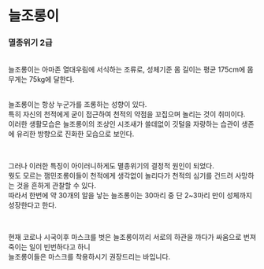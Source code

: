 # 늘조롱이
### 멸종위기 2급

<br>
늘조롱이는 아마존 열대우림에 서식하는 조류로, 성체기준 몸 길이는 평균 175cm에 몸무게는 75kg에 달한다.<br>

<br>

늘조롱이는 항상 누군가를 조롱하는 성향이 있다. <br>
특히 자신의 천적에게 굳이 접근하여 천적의 약점을 꼬집으며 놀리는 것이 취미이다. <br>
이러한 생활모습은 늘조롱이의 조상인 시조새가 쓸데없이 깃털을 자랑하는 습관이 생존에 유리한 방향으로 진화한 모습으로 보인다.<br>

<br>

그러나 이러한 특징이 아이러니하게도 멸종위기의 결정적 원인이 되었다.<br>
뭣도 모르는 잼민조롱이들이 천적에게 생각없이 놀리다가 천적의 심기를 건드려 사망하는 것을 흔하게 관찰할 수 있다.<br>
따라서 한번에 약 30개의 알을 낳는 늘조롱이는 30마리 중 단 2~3마리 만이 성체까지 성장한다고 한다.<br>

<br>

현재 코로나 시국이후 마스크를 벗은 늘조롱이끼리 서로의 하관을 까다가 싸움으로 번져 죽이는 일이 빈번하다고 하니<br>
늘조롱이들은 마스크를 착용하시기 권장드리는 바입니다.
